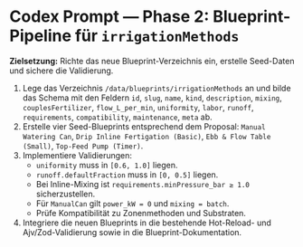 # Codex Prompt — Phase 2: Blueprint-Pipeline für `irrigationMethods`

**Zielsetzung:** Richte das neue Blueprint-Verzeichnis ein, erstelle Seed-Daten und sichere die Validierung.

1. Lege das Verzeichnis `/data/blueprints/irrigationMethods` an und bilde das Schema mit den Feldern `id`, `slug`, `name`, `kind`, `description`, `mixing`, `couplesFertilizer`, `flow_L_per_min`, `uniformity`, `labor`, `runoff`, `requirements`, `compatibility`, `maintenance`, `meta` ab.
2. Erstelle vier Seed-Blueprints entsprechend dem Proposal: `Manual Watering Can`, `Drip Inline Fertigation (Basic)`, `Ebb & Flow Table (Small)`, `Top-Feed Pump (Timer)`.
3. Implementiere Validierungen:
   - `uniformity` muss in `[0.6, 1.0]` liegen.
   - `runoff.defaultFraction` muss in `[0, 0.5]` liegen.
   - Bei Inline-Mixing ist `requirements.minPressure_bar ≥ 1.0` sicherzustellen.
   - Für `ManualCan` gilt `power_kW = 0` und `mixing = batch`.
   - Prüfe Kompatibilität zu Zonenmethoden und Substraten.
4. Integriere die neuen Blueprints in die bestehende Hot-Reload- und Ajv/Zod-Validierung sowie in die Blueprint-Dokumentation.
